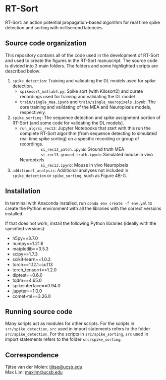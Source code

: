 # RT-Sort
RT-Sort: an action potential propagation-based algorithm for real time spike detection and sorting with millisecond latencies

## Source code organization
This repository contains all of the code used in the development of RT-Sort and used to create the figures in the RT-Sort manuscript. The source code is divided into 3 main folders. The folders and some highlighted scripts are described below: 
1. ```spike_detection```: Training and validating the DL models used for spike detection.
    - ```spikesort_matlab4.py```: Spike sort (with Kilosort2) and curate recordings used for training and validating the DL model 
    - ```train/single_mea.ipynb``` and ```train/single_neuropixels.ipynb```: The core training and validating of the MEA and Neuropixels models, respectively.
2. ```spike_sorting```: The sequence detection and spike assignment portion of RT-Sort (and some code for validating the DL models).
    - ```run_alg/si_rec13```: Jupyter Notebooks that start with this run the complete RT-Sort algorithm (from sequence detecting to simulated real time spike sorting) on a specific recording or group of recordings.
<br>&nbsp;&nbsp;&nbsp;&nbsp;&nbsp;&nbsp;&nbsp;&nbsp;&nbsp;&nbsp;&nbsp;&nbsp;&nbsp;&nbsp;&nbsp;&nbsp;
```si_rec13_patch.ipynb```: Ground truth MEA
<br>&nbsp;&nbsp;&nbsp;&nbsp;&nbsp;&nbsp;&nbsp;&nbsp;&nbsp;&nbsp;&nbsp;&nbsp;&nbsp;&nbsp;&nbsp;&nbsp;
```si_rec13_ground_truth.ipynb```: Simulated mouse in vivo Neuropixels
<br>&nbsp;&nbsp;&nbsp;&nbsp;&nbsp;&nbsp;&nbsp;&nbsp;&nbsp;&nbsp;&nbsp;&nbsp;&nbsp;&nbsp;&nbsp;&nbsp;
```si_rec13.ipynb```: Mouse in vivo Neuropixels
1. ```additional_analysis```: Additional analyses not included in ```spike_detection``` or ```spike_sorting```, such as Figure 4B-G.

## Installation
In terminal with Anaconda installed, run ```conda env create -f env.yml``` to create the Python environment with all the libraries with the correct versions installed.<br>

If that does not work, install the following Python libraries (ideally with the specified versions):
- h5py==3.7.0
- numpy==1.21.6
- matplotlib==3.5.3
- scipy==1.7.3
- scikit-learn==1.0.2
- torch==1.12.1+cu113
- torch_tensorrt==1.2.0
- diptest==0.6.0
- tqdm==4.65.0
- spikeinterface==0.94.0
- jupyter==1.0.0
- comet-ml==3.36.0

## Running source code
Many scripts act as modules for other scripts. For the scripts in ```src/spike_detection```, ```src``` used in import statements refers to the folder ```src/spike_detection```. For the scripts in ```src/spike_sorting```, ```src``` used in import statements refers to the folder ```src/spike_sorting```.


## Correspondence
Tjitse van der Molen: tjitse@ucsb.edu<br>
Max Lim: maxlim@ucsb.edu
